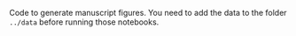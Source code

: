 Code to generate manuscript figures. You need to add the data to the folder `../data` before running those notebooks.
